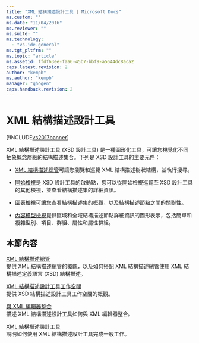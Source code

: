 ```yaml
---
title: "XML 結構描述設計工具 | Microsoft Docs"
ms.custom: ""
ms.date: "11/04/2016"
ms.reviewer: ""
ms.suite: ""
ms.technology: 
  - "vs-ide-general"
ms.tgt_pltfrm: ""
ms.topic: "article"
ms.assetid: ffdf63ee-faa6-45b7-bbf9-a5644dc8aca2
caps.latest.revision: 2
author: "kempb"
ms.author: "kempb"
manager: "ghogen"
caps.handback.revision: 2
---
```

# XML 結構描述設計工具
[!INCLUDE[vs2017banner](../code-quality/includes/vs2017banner.md)]

XML 結構描述設計工具 \(XSD 設計工具\) 是一種圖形化工具，可讓您視覺化不同抽象概念層級的結構描述集合。下列是 XSD 設計工具的主要元件：  
  
-   [XML 結構描述總管](../xml-tools/xml-schema-explorer.md)可讓您瀏覽和巡覽 XML 結構描述樹狀結構，並執行搜尋。  
  
-   [開始檢視](../xml-tools/start-view.md)是 XSD 設計工具的啟動點，您可以從開始檢視巡覽至 XSD 設計工具的其他檢視，並查看結構描述集的詳細資訊。  
  
-   [圖表檢視](../xml-tools/graph-view.md)可讓您查看結構描述集的概觀，以及結構描述節點之間的關聯性。  
  
-   [內容模型檢視](../xml-tools/content-model-view.md)提供區域和全域結構描述節點詳細資訊的圖形表示，包括簡單和複雜型別、項目、群組、屬性和屬性群組。  
  
## 本節內容  
 [XML 結構描述總管](../xml-tools/xml-schema-explorer.md)  
 提供 XML 結構描述總管的概觀，以及如何搭配 XML 結構描述總管使用 XML 結構描述定義語言 \(XSD\) 結構描述。  
  
 [XML 結構描述設計工具工作空間](../xml-tools/xml-schema-designer-workspace.md)  
 提供 XSD 結構描述設計工具工作空間的概觀。  
  
 [與 XML 編輯器整合](../xml-tools/integration-with-xml-editor.md)  
 描述 XML 結構描述設計工具如何與 XML 編輯器整合。  
  
 [XML 結構描述設計工具](../xml-tools/xml-schema-designer-tasks.md)  
 說明如何使用 XML 結構描述設計工具完成一般工作。